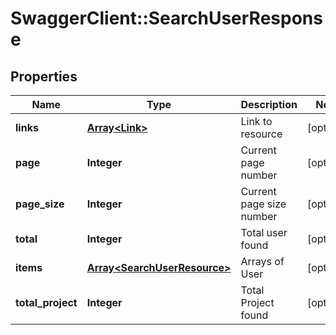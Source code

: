 # SwaggerClient::SearchUserResponse

## Properties
Name | Type | Description | Notes
------------ | ------------- | ------------- | -------------
**links** | [**Array&lt;Link&gt;**](Link.md) | Link to resource | [optional] 
**page** | **Integer** | Current page number | [optional] 
**page_size** | **Integer** | Current page size number | [optional] 
**total** | **Integer** | Total user found | [optional] 
**items** | [**Array&lt;SearchUserResource&gt;**](SearchUserResource.md) | Arrays of User | [optional] 
**total_project** | **Integer** | Total Project found | [optional] 


